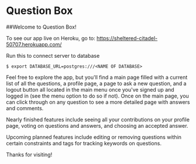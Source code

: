# Question Box
##Welcome to Question Box!

To see our app live on Heroku, go to:
https://sheltered-citadel-50707.herokuapp.com/

Run this to connect server to database
```
$ export DATABASE_URL=postgres:///<NAME OF DATABASE>
```

Feel free to explore the app, but you'll find a main page filled with a current list of all the questions, a profile page, a page to ask a new question, and a logout button all located in the main menu once you've signed up and logged in (see the menu option to do so if not).  Once on the main page, you can click through on any question to see a more detailed page with answers and comments.

Nearly finished features include seeing all your contributions on your profile page, voting on questions and answers, and choosing an accepted answer.

Upcoming planned features include editing or removing questions within certain constraints and tags for tracking keywords on questions.

Thanks for visiting!
